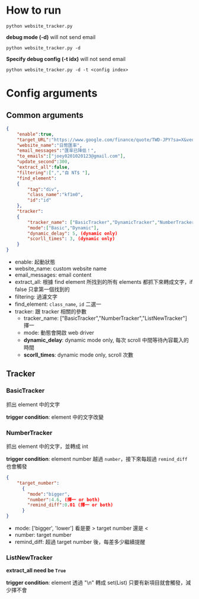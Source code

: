 # How to run
```shell
python website_tracker.py
```
**debug mode (-d)** will not send email
```shell
python website_tracker.py -d
```
**Specify debug config (-t idx)** will not send email
```shell
python website_tracker.py -d -t <config index>
```

# Config arguments
## Common arguments
```json
{
    "enable":true,
    "target_URL":"https://www.google.com/finance/quote/TWD-JPY?sa=X&ved=2ahUKEwiI__fnooOAAxV0hMYKHYPhBNQQmY0JegQIDRAc",
    "website_name":"日幣匯率",
    "email_messages":"匯率已降低！",
    "to_emails":["joey0201020123@gmail.com"],
    "update_second":300,
    "extract_all":false,
    "filtering":[",","自 NT$ "],
    "find_element":
    {
        "tag":"div",
        "class_name":"kf1m0",
        "id":"id"
    },
    "tracker":
    {
        "tracker_name": ["BasicTracker","DynamicTracker","NumberTracker","NewTracker"],
        "mode":["Basic","Dynamic"],
        "dynamic_delay": 5, (dynamic only)
        "scorll_times": 3, (dynamic only)
    }
}
```
- enable: 起動狀態
- website_name: custom website name
- email_messages: email content
- extract_all: 根據 find element 所找到的所有 elements 都抓下來轉成文字，if false 只拿第一個找到的
- filtering: 過濾文字
- find_element: `class_name`, `id` 二選一
- tracker: 跟 tracker 相關的參數
  - tracker_name: ["BasicTracker","NumberTracker","ListNewTracker"] 擇一
  - mode: 動態會開啟 web driver
  - **dynamic_delay**: dynamic mode only, 每次 scroll 中間等待內容載入的時間
  - **scorll_times**: dynamic mode only, scroll 次數

## Tracker
### BasicTracker
抓出 element 中的文字

**trigger condition**: element 中的文字改變

### NumberTracker
抓出 element 中的文字，並轉成 int

**trigger condition**: element number 越過 `number`，接下來每超過 `remind_diff` 也會觸發
```json
{
    "target_number":
      {
        "mode":"bigger",
        "number":4.6, (擇一 or both)
        "remind_diff":0.01 (擇一 or both)
      }
}
```
- mode: ['bigger', 'lower'] 看是要 > target number 還是 <
- number: target number
- remind_diff: 超過 target number 後，每差多少繼續提醒

### ListNewTracker
**extract_all need be `True`**

**trigger condition**: element 透過 "\n" 轉成 set(List<str>) 只要有新項目就會觸發，減少擇不會




